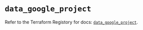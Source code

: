 # `data_google_project`

Refer to the Terraform Registory for docs: [`data_google_project`](https://registry.terraform.io/providers/hashicorp/google/4.62.1/docs/data-sources/project).
